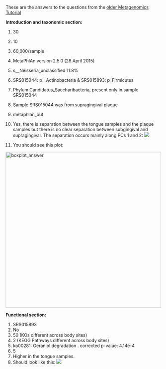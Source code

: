 These are the answers to the questions from the [older Metagenomics Tutorial](https://github.com/mlangill/microbiome_helper/wiki/Metagenomics-Tutorial-(Older))  

**Introduction and taxonomic section:**

1. 30
2. 10
3. 60,000/sample
4. MetaPhlAn version 2.5.0 (28 April 2015)
5. s__Neisseria_unclassified	11.8%
6. SRS015044: p__Actinobacteria & SRS015893: p_Firmicutes
7. Phylum Candidatus_Saccharibacteria, present only in sample SRS015044
8. Sample SRS015044 was from supragingival plaque
9. metaphlan_out
10. Yes, there is separation between the tongue samples and the plaque samples but there is no clear separation between subgingival and supragingival. The separation occurs mainly along PCs 1 and 2: ![](https://www.dropbox.com/s/96bistjnv53r3iv/bodysite_PCA_taxonomy_downsample.png?raw=1)

11. You should see this plot:

<img src="https://www.dropbox.com/s/vyko1vrbsyax5z1/taxonomy_f_streptococcaceae_boxplot.png?raw=1" alt="boxplot_answer" width="500" height="500">

**Functional section:**

1. SRS015893
2. No
3. 50 (KOs different across body sites)
4. 2 (KEGG Pathways different across body sites)
5. ko00281: Geraniol degradation . corrected p-value: 4.14e-4
6. 5
7. Higher in the tongue samples.
8. Should look like this:
![](https://www.dropbox.com/s/ibq0saxla5jq5jm/functional_error_corr_downsampled.png?raw=1)
